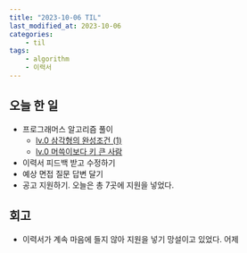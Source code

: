```yaml
---
title: "2023-10-06 TIL"
last_modified_at: 2023-10-06
categories:
    - til
tags:
    - algorithm
    - 이력서
---
```


## 오늘 한 일

-   프로그래머스 알고리즘 풀이
    -   [lv.0 삼각형의 완성조건 (1)](https://makepin2r.github.io/algorithm-programmers/120889/)
    -   [lv.0 머쓱이보다 키 큰 사람](https://makepin2r.github.io/algorithm-programmers/120585/)
-   이력서 피드백 받고 수정하기
-   예상 면접 질문 답변 달기
-   공고 지원하기. 오늘은 총 7곳에 지원을 넣었다.

## 회고

-   이력서가 계속 마음에 들지 않아 지원을 넣기 망설이고 있었다. 어제
